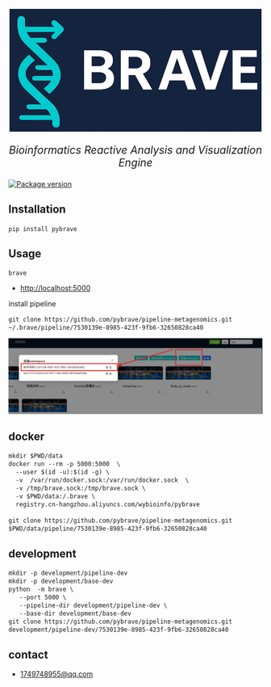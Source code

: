 <p align="center">
  <img src="https://raw.githubusercontent.com/pybrave/brave/refs/heads/master/brave/frontend/img/logo.png" alt="brave" style="width: 500px;">
</p>
<p align="center" style="font-size: 1.5em;">
    <em>Bioinformatics Reactive Analysis and Visualization Engine</em>
</p>

<a href="https://pypi.org/project/pybrave" target="_blank">
    <img src="https://img.shields.io/pypi/v/pybrave?color=%2334D058&label=pypi%20package" alt="Package version">
</a>


## Installation
```
pip install pybrave
```

## Usage
```
brave
```
+ <http://localhost:5000>


install pipeline
```
git clone https://github.com/pybrave/pipeline-metagenomics.git ~/.brave/pipeline/7530139e-8985-423f-9fb6-32650828ca40

```

![](https://raw.githubusercontent.com/pybrave/brave/refs/heads/master/images/install.png)


## docker 
```
mkdir $PWD/data
docker run --rm -p 5000:5000  \
  --user $(id -u):$(id -g) \
  -v  /var/run/docker.sock:/var/run/docker.sock  \
  -v /tmp/brave.sock:/tmp/brave.sock \
  -v $PWD/data:/.brave \
  registry.cn-hangzhou.aliyuncs.com/wybioinfo/pybrave

git clone https://github.com/pybrave/pipeline-metagenomics.git  $PWD/data/pipeline/7530139e-8985-423f-9fb6-32650828ca40
```

## development
```
mkdir -p development/pipeline-dev
mkdir -p development/base-dev 
python  -m brave \
   --port 5000 \
   --pipeline-dir development/pipeline-dev \
   --base-dir development/base-dev 
git clone https://github.com/pybrave/pipeline-metagenomics.git  development/pipeline-dev/7530139e-8985-423f-9fb6-32650828ca40
```

## contact
+ 1749748955@qq.com
